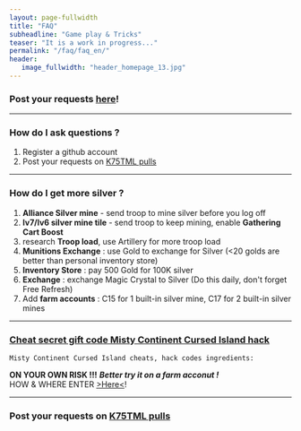 ```yaml
---
layout: page-fullwidth
title: "FAQ"
subheadline: "Game play & Tricks"
teaser: "It is a work in progress..."
permalink: "/faq/faq_en/"
header:
   image_fullwidth: "header_homepage_13.jpg"
---
```

### Post your requests [here](https://github.com/rkuo2023/K75TML/pull)!

---
### How do I ask questions ?
1. Register a github account
2. Post your requests on [K75TML pulls](https://github.com/rkuo2023/K75TML/pulls)

---
### How do I get more silver ?

1. **Alliance Silver mine** - send troop to mine silver before you log off
2. **lv7/lv6 silver mine tile** - send troop to keep mining, enable **Gathering Cart Boost**
3. research **Troop load**, use Artillery for more troop load
4. **Munitions Exchange** : use Gold to exchange for Silver (<20 golds are better than personal inventory store)
5. **Inventory Store** : pay 500 Gold for 100K silver
6. **Exchange** : exchange Magic Crystal to Silver (Do this daily, don't forget Free Refresh)
7. Add **farm accounts** : C15 for 1 built-in silver mine, C17 for 2 built-in silver mines

---
### [Cheat secret gift code Misty Continent Cursed Island hack](https://cheat-on.com/misty-continent-cursed-island.html)
~~~
Misty Continent Cursed Island cheats, hack codes ingredients:
~~~
**ON YOUR OWN RISK !!!** ***Better try it on a farm acconut !***<br>
HOW & WHERE ENTER [>Here<](https://cheat-on.com/discussion/2108/use-your-gift-card-gift-code-or-promo-code/)! <br>

---
### Post your requests on [K75TML pulls](https://github.com/rkuo2023/K75TML/pulls)

